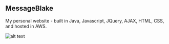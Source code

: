 ## MessageBlake

My personal website - built in Java, Javascript, JQuery, AJAX, HTML, CSS, and hosted in AWS. 

![alt text](Website.PNG)
